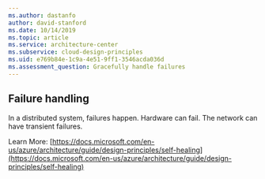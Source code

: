 ```yaml
---
ms.author: dastanfo
author: david-stanford
ms.date: 10/14/2019
ms.topic: article
ms.service: architecture-center
ms.subservice: cloud-design-principles
ms.uid: e769b84e-1c9a-4e51-9ff1-3546acda036d
ms.assessment_question: Gracefully handle failures
---
```

## Failure handling

In a distributed system, failures happen. Hardware can fail. The network can have transient failures.

Learn More: [https://docs.microsoft.com/en-us/azure/architecture/guide/design-principles/self-healing](https://docs.microsoft.com/en-us/azure/architecture/guide/design-principles/self-healing)
